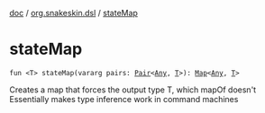 [doc](../index.md) / [org.snakeskin.dsl](index.md) / [stateMap](./state-map.md)

# stateMap

`fun <T> stateMap(vararg pairs: `[`Pair`](https://kotlinlang.org/api/latest/jvm/stdlib/kotlin/-pair/index.html)`<`[`Any`](https://kotlinlang.org/api/latest/jvm/stdlib/kotlin/-any/index.html)`, `[`T`](state-map.md#T)`>): `[`Map`](https://kotlinlang.org/api/latest/jvm/stdlib/kotlin.collections/-map/index.html)`<`[`Any`](https://kotlinlang.org/api/latest/jvm/stdlib/kotlin/-any/index.html)`, `[`T`](state-map.md#T)`>`

Creates a map that forces the output type T, which mapOf doesn't
Essentially makes type inference work in command machines

